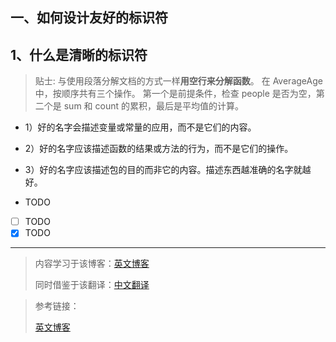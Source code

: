
## 一、如何设计友好的标识符

## 1、什么是清晰的标识符

>贴士: 与使用段落分解文档的方式一样**用空行来分解函数**。 在 AverageAge
中，按顺序共有三个操作。 第一个是前提条件，检查 people 是否为空，第二个是 sum 和 count 的累积，最后是平均值的计算。 

- 1）好的名字会描述变量或常量的应用，而不是它们的内容。

- 2）好的名字应该描述函数的结果或方法的行为，而不是它们的操作。

- 3）好的名字应该描述包的目的而非它的内容。描述东西越准确的名字就越好。

- TODO
- [ ] TODO
- [x] TODO

----

> 内容学习于该博客：[英文博客](URL "英文博客")
>
> 同时借鉴于该翻译：[中文翻译](URL "中文翻译")


> 参考链接：
>
> [英文博客](URL "英文博客")

